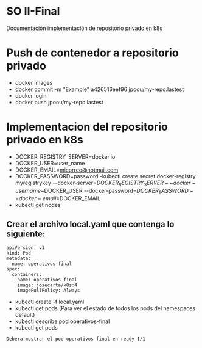 # SO II-Final
Documentación implementación de repositorio privado en k8s

# Push de contenedor a repositorio privado

- docker images
- docker commit -m "Example" a426516eef96 jpoou/my-repo:lastest
- docker login
- docker push jpoou/my-repo:lastest

# Implementacion del repositorio privado en k8s

- DOCKER_REGISTRY_SERVER=docker.io
- DOCKER_USER=user_name
- DOCKER_EMAIL=micorreo@hotmail.com
- DOCKER_PASSWORD=password
 -kubectl create secret docker-registry myregistrykey   --docker-server=$DOCKER_REGISTRY_SERVER   --docker-username=$DOCKER_USER   --docker-password=$DOCKER_PASSWORD   --docker-email=$DOCKER_EMAIL
- kubectl get nodes
## Crear el archivo local.yaml que contenga lo siguiente:

```
apiVersion: v1
kind: Pod
metadata:
  name: operativos-final
spec:
  containers:
  - name: operativos-final
    image: josecarta/k8s:4
	imagePullPolicy: Always
```
- kubectl create -f local.yaml 
- kubectl get pods (Para ver el estado de todos los pods del namespaces default)
- kubectl describe pod operativos-final
- kubectl get pods
```
Debera mostrar el pod operativos-final en ready 1/1
```
